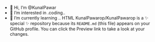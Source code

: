 - 👋 Hi, I’m @KunalPawar
- 👀 I’m interested in .coding..
- 🌱 I’m currently learning .. HTML
KunalPawarop/KunalPawarop is a ✨ special ✨ repository because its `README.md` (this file) appears on your GitHub profile.
You can click the Preview link to take a look at your changes.
